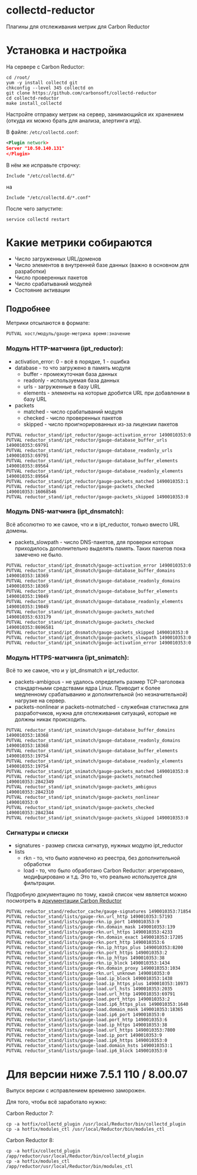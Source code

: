 # collectd-reductor
Плагины для отслеживания метрик для Carbon Reductor

# Установка и настройка

На сервере с Carbon Reductor:

``` shell
cd /root/
yum -y install collectd git
chkconfig --level 345 collectd on
git clone https://github.com/carbonsoft/collectd-reductor
cd collectd-reductor
make install_collectd
```

Настройте отправку метрик на сервер, занимающийся их хранением (откуда их можно брать для анализа, алертинга итд).

В файле: `/etc/collectd.conf`:

``` xml
<Plugin network>
Server "10.50.140.131"
</Plugin>
```
В нём же исправьте строчку:

```
Include "/etc/collectd.d/"
```

на

```
Include "/etc/collectd.d/*.conf"
```

После чего запустите:

```
service collectd restart
```

# Какие метрики собираются

- Число загруженных URL/доменов
- Число элементов в внутренней базе данных (важно в основном для разработки)
- Число проверенных пакетов
- Число срабатываний модулей
- Состояние активации

## Подробнее

Метрики отсылаются в формате:

```
PUTVAL хост/модуль/gauge-метрика время:значение
```

### Модуль HTTP-матчинга (ipt_reductor):

- activation_error: 0 - всё в порядке, 1 - ошибка
- database - то что загружено в память модуля
  - buffer - промежуточная база данных
  - readonly - используемая база данных
  - urls - загруженные в базу URL
  - elements - элементы на которые дробится URL при добавлении в базу URL
- packets
  - matched - число срабатываний модуля
  - checked - число проверенных пакетов
  - skipped - число проигнорированных из-за лицензии пакетов

```
PUTVAL reductor_stand/ipt_reductor/gauge-activation_error 1490010353:0
PUTVAL reductor_stand/ipt_reductor/gauge-database_buffer_urls 1490010353:69791
PUTVAL reductor_stand/ipt_reductor/gauge-database_readonly_urls 1490010353:69791
PUTVAL reductor_stand/ipt_reductor/gauge-database_buffer_elements 1490010353:89564
PUTVAL reductor_stand/ipt_reductor/gauge-database_readonly_elements 1490010353:89564
PUTVAL reductor_stand/ipt_reductor/gauge-packets_matched 1490010353:1
PUTVAL reductor_stand/ipt_reductor/gauge-packets_checked 1490010353:16068546
PUTVAL reductor_stand/ipt_reductor/gauge-packets_skipped 1490010353:0
```

### Модуль DNS-матчинга (ipt_dnsmatch):

Всё абсолютно то же самое, что и в ipt_reductor, только вместо URL домены.

- packets_slowpath - число DNS-пакетов, для проверки которых приходилось дополнительно выделять память. Таких пакетов пока замечено не было.

```
PUTVAL reductor_stand/ipt_dnsmatch/gauge-activation_error 1490010353:0
PUTVAL reductor_stand/ipt_dnsmatch/gauge-database_buffer_domains 1490010353:18369
PUTVAL reductor_stand/ipt_dnsmatch/gauge-database_readonly_domains 1490010353:18369
PUTVAL reductor_stand/ipt_dnsmatch/gauge-database_buffer_elements 1490010353:19849
PUTVAL reductor_stand/ipt_dnsmatch/gauge-database_readonly_elements 1490010353:19849
PUTVAL reductor_stand/ipt_dnsmatch/gauge-packets_matched 1490010353:633179
PUTVAL reductor_stand/ipt_dnsmatch/gauge-packets_checked 1490010353:8696581
PUTVAL reductor_stand/ipt_dnsmatch/gauge-packets_skipped 1490010353:0
PUTVAL reductor_stand/ipt_dnsmatch/gauge-packets_slowpath 1490010353:0
PUTVAL reductor_stand/ipt_snimatch/gauge-activation_error 1490010353:0
```

### Модуль HTTPS-матчинга (ipt_snimatch):

Всё то же самое, что и у ipt_dnsmatch и ipt_reductor.

- packets-ambigous - не удалось определить размер TCP-заголовка стандартными средствами ядра Linux. Приводит к более медленному срабатыванию и дополнительной (но незначительной) нагрузке на сервер.
- packets-nonlinear и packets-notmatched - служебная статистика для разработчиков, нужна для отслеживания ситуаций, которые не должны никак происходить.

```
PUTVAL reductor_stand/ipt_snimatch/gauge-database_buffer_domains 1490010353:18368
PUTVAL reductor_stand/ipt_snimatch/gauge-database_readonly_domains 1490010353:18368
PUTVAL reductor_stand/ipt_snimatch/gauge-database_buffer_elements 1490010353:19754
PUTVAL reductor_stand/ipt_snimatch/gauge-database_readonly_elements 1490010353:19754
PUTVAL reductor_stand/ipt_snimatch/gauge-packets_matched 1490010353:0
PUTVAL reductor_stand/ipt_snimatch/gauge-packets_notmatched 1490010353:2842349
PUTVAL reductor_stand/ipt_snimatch/gauge-packets_ambigous 1490010353:2842310
PUTVAL reductor_stand/ipt_snimatch/gauge-packets_nonlinear 1490010353:0
PUTVAL reductor_stand/ipt_snimatch/gauge-packets_checked 1490010353:2842344
PUTVAL reductor_stand/ipt_snimatch/gauge-packets_skipped 1490010353:0
```

### Сигнатуры и списки

- signatures - размер списка сигнатур, нужных модулю ipt_reductor
- lists
  - rkn - то, что было извлечено из реестра, без дополнительной обработки
  - load - то, что было обработано Carbon Reductor: агрегировано, модифцировано и т.д. Это то, что реально используется для фильтрации.

Подробную документацию по тому, какой список чем является можно посмотреть в [документации Carbon Reductor](http://docs.carbonsoft.ru/pages/viewpage.action?pageId=51380431)

```
PUTVAL reductor_stand/reductor_cache/gauge-signatures 1490010353:71854
PUTVAL reductor_stand/lists/gauge-rkn.url_http 1490010353:57193
PUTVAL reductor_stand/lists/gauge-rkn.ip_port 1490010353:9
PUTVAL reductor_stand/lists/gauge-rkn.domain_mask 1490010353:139
PUTVAL reductor_stand/lists/gauge-rkn.url_https 1490010353:4233
PUTVAL reductor_stand/lists/gauge-rkn.domain_exact 1490010353:17205
PUTVAL reductor_stand/lists/gauge-rkn.port_http 1490010353:6
PUTVAL reductor_stand/lists/gauge-rkn.ip_https_plus 1490010353:8200
PUTVAL reductor_stand/lists/gauge-rkn.port_https 1490010353:2
PUTVAL reductor_stand/lists/gauge-rkn.ip_https 1490010353:38
PUTVAL reductor_stand/lists/gauge-rkn.ip_block 1490010353:1434
PUTVAL reductor_stand/lists/gauge-rkn.domain_proxy 1490010353:1034
PUTVAL reductor_stand/lists/gauge-rkn.url_unknown 1490010353:0
PUTVAL reductor_stand/lists/gauge-load.ip_block 1490010353:1438
PUTVAL reductor_stand/lists/gauge-load.ip_https_plus 1490010353:10973
PUTVAL reductor_stand/lists/gauge-load.url_hsts 1490010353:2035
PUTVAL reductor_stand/lists/gauge-load.url_http 1490010353:69791
PUTVAL reductor_stand/lists/gauge-load.port_https 1490010353:2
PUTVAL reductor_stand/lists/gauge-load.ip6_https_plus 1490010353:1640
PUTVAL reductor_stand/lists/gauge-load.domain_mask 1490010353:18365
PUTVAL reductor_stand/lists/gauge-load.ip6_port 1490010353:0
PUTVAL reductor_stand/lists/gauge-load.port_http 1490010353:6
PUTVAL reductor_stand/lists/gauge-load.ip_https 1490010353:38
PUTVAL reductor_stand/lists/gauge-load.url_https 1490010353:7800
PUTVAL reductor_stand/lists/gauge-load.ip_port 1490010353:9
PUTVAL reductor_stand/lists/gauge-load.ip6_https 1490010353:0
PUTVAL reductor_stand/lists/gauge-load.domain_hsts 1490010353:1
PUTVAL reductor_stand/lists/gauge-load.ip6_block 1490010353:0
```

# Для версии ниже 7.5.1 110 / 8.00.07

Выпуск версии с исправлением временно заморожен.

Для того, чтобы всё заработало нужно:

Carbon Reductor 7:

``` shell
cp -a hotfix/collectd_plugin /usr/local/Reductor/bin/collectd_plugin
cp -a hotfix/modules_ctl /usr/local/Reductor/bin/modules_ctl
```

Carbon Reductor 8:

``` shell
cp -a hotfix/collectd_plugin /app/reductor/usr/local/Reductor/bin/collectd_plugin
cp -a hotfix/modules_ctl /app/reductor/usr/local/Reductor/bin/modules_ctl
```


